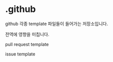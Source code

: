 # .github

github 각종 template 파일들이 들어가는 저장소입니다. 

전역에 영향을 미칩니다. 

pull request template

issue template
